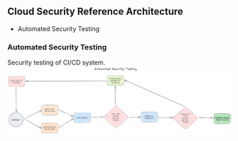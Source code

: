 ## Cloud Security Reference Architecture
* Automated Security Testing

### Automated Security Testing
Security testing of CI/CD system. 
![Automated Security Testing Diagram](/img/AutomatedSecurityTesting.png)
